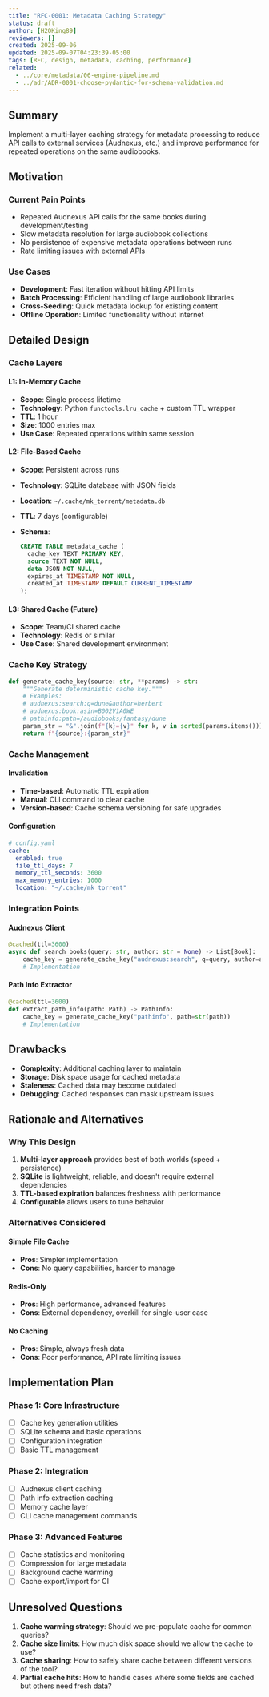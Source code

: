 ```yaml
---
title: "RFC-0001: Metadata Caching Strategy"
status: draft
author: [H2OKing89]
reviewers: []
created: 2025-09-06
updated: 2025-09-07T04:23:39-05:00
tags: [RFC, design, metadata, caching, performance]
related:
  - ../core/metadata/06-engine-pipeline.md
  - ../adr/ADR-0001-choose-pydantic-for-schema-validation.md
---
```


## Summary

Implement a multi-layer caching strategy for metadata processing to reduce API calls to external services (Audnexus, etc.) and improve performance for repeated operations on the same audiobooks.

## Motivation

### Current Pain Points

- Repeated Audnexus API calls for the same books during development/testing
- Slow metadata resolution for large audiobook collections
- No persistence of expensive metadata operations between runs
- Rate limiting issues with external APIs

### Use Cases

- **Development**: Fast iteration without hitting API limits
- **Batch Processing**: Efficient handling of large audiobook libraries
- **Cross-Seeding**: Quick metadata lookup for existing content
- **Offline Operation**: Limited functionality without internet

## Detailed Design

### Cache Layers

#### L1: In-Memory Cache

- **Scope**: Single process lifetime
- **Technology**: Python `functools.lru_cache` + custom TTL wrapper
- **TTL**: 1 hour
- **Size**: 1000 entries max
- **Use Case**: Repeated operations within same session

#### L2: File-Based Cache

- **Scope**: Persistent across runs
- **Technology**: SQLite database with JSON fields
- **Location**: `~/.cache/mk_torrent/metadata.db`
- **TTL**: 7 days (configurable)
- **Schema**:

  ```sql
  CREATE TABLE metadata_cache (
    cache_key TEXT PRIMARY KEY,
    source TEXT NOT NULL,
    data JSON NOT NULL,
    expires_at TIMESTAMP NOT NULL,
    created_at TIMESTAMP DEFAULT CURRENT_TIMESTAMP
  );
  ```

#### L3: Shared Cache (Future)

- **Scope**: Team/CI shared cache
- **Technology**: Redis or similar
- **Use Case**: Shared development environment

### Cache Key Strategy

```python
def generate_cache_key(source: str, **params) -> str:
    """Generate deterministic cache key."""
    # Examples:
    # audnexus:search:q=dune&author=herbert
    # audnexus:book:asin=B002V1A0WE
    # pathinfo:path=/audiobooks/fantasy/dune
    param_str = "&".join(f"{k}={v}" for k, v in sorted(params.items()))
    return f"{source}:{param_str}"
```

### Cache Management

#### Invalidation

- **Time-based**: Automatic TTL expiration
- **Manual**: CLI command to clear cache
- **Version-based**: Cache schema versioning for safe upgrades

#### Configuration

```yaml
# config.yaml
cache:
  enabled: true
  file_ttl_days: 7
  memory_ttl_seconds: 3600
  max_memory_entries: 1000
  location: "~/.cache/mk_torrent"
```

### Integration Points

#### Audnexus Client

```python
@cached(ttl=3600)
async def search_books(query: str, author: str = None) -> List[Book]:
    cache_key = generate_cache_key("audnexus:search", q=query, author=author)
    # Implementation
```

#### Path Info Extractor

```python
@cached(ttl=3600)
def extract_path_info(path: Path) -> PathInfo:
    cache_key = generate_cache_key("pathinfo", path=str(path))
    # Implementation
```

## Drawbacks

- **Complexity**: Additional caching layer to maintain
- **Storage**: Disk space usage for cached metadata
- **Staleness**: Cached data may become outdated
- **Debugging**: Cached responses can mask upstream issues

## Rationale and Alternatives

### Why This Design

1. **Multi-layer approach** provides best of both worlds (speed + persistence)
2. **SQLite** is lightweight, reliable, and doesn't require external dependencies
3. **TTL-based expiration** balances freshness with performance
4. **Configurable** allows users to tune behavior

### Alternatives Considered

#### Simple File Cache

- **Pros**: Simpler implementation
- **Cons**: No query capabilities, harder to manage

#### Redis-Only

- **Pros**: High performance, advanced features
- **Cons**: External dependency, overkill for single-user case

#### No Caching

- **Pros**: Simple, always fresh data
- **Cons**: Poor performance, API rate limiting issues

## Implementation Plan

### Phase 1: Core Infrastructure

- [ ] Cache key generation utilities
- [ ] SQLite schema and basic operations
- [ ] Configuration integration
- [ ] Basic TTL management

### Phase 2: Integration

- [ ] Audnexus client caching
- [ ] Path info extraction caching
- [ ] Memory cache layer
- [ ] CLI cache management commands

### Phase 3: Advanced Features

- [ ] Cache statistics and monitoring
- [ ] Compression for large metadata
- [ ] Background cache warming
- [ ] Cache export/import for CI

## Unresolved Questions

1. **Cache warming strategy**: Should we pre-populate cache for common queries?
2. **Cache size limits**: How much disk space should we allow the cache to use?
3. **Cache sharing**: How to safely share cache between different versions of the tool?
4. **Partial cache hits**: How to handle cases where some fields are cached but others need fresh data?
